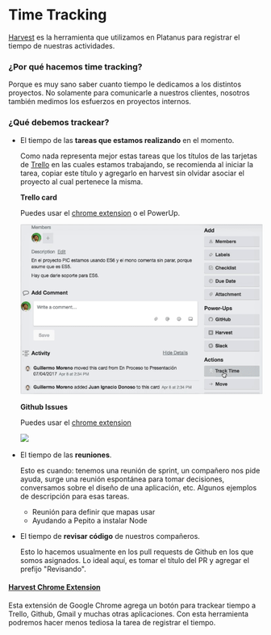 Time Tracking
=============

[Harvest](https://platanus.harvestapp.com) es la herramienta que utilizamos en Platanus para registrar el tiempo de nuestras actividades.

### ¿Por qué hacemos time tracking?

Porque es muy sano saber cuanto tiempo le dedicamos a los distintos proyectos. No solamente para comunicarle a nuestros clientes, nosotros también medimos los esfuerzos en proyectos internos.

### ¿Qué debemos trackear?

- El tiempo de las **tareas que estamos realizando** en el momento.

  Como nada representa mejor estas tareas que los títulos de las tarjetas de [Trello](trello.md) en las cuales estamos trabajando, se recomienda al iniciar la tarea, copiar este título y agregarlo en harvest sin olvidar asociar el proyecto al cual pertenece la misma.

  **Trello card**

  Puedes usar el [chrome extension](#harvest-chrome-extension) o el PowerUp.

  <img src="./assets/harvest-trello.gif" />

  **Github Issues**

  Puedes usar el [chrome extension](#harvest-chrome-extension)

  <img src="./assets/harvest-github.gif" />

- El tiempo de las **reuniones**.

  Esto es cuando: tenemos una reunión de sprint, un compañero nos pide ayuda, surge una reunión espontánea para tomar decisiones, conversamos sobre el diseño de una aplicación, etc. Algunos ejemplos de descripción para esas tareas.

  - Reunión para definir que mapas usar
  - Ayudando a Pepito a instalar Node

- El tiempo de **revisar código** de nuestros compañeros.

  Esto lo hacemos usualmente en los pull requests de Github en los que somos asignados. Lo ideal aquí, es tomar el título del PR y agregar el prefijo "Revisando".

#### [Harvest Chrome Extension](https://chrome.google.com/webstore/detail/harvest-time-tracker/fbpiglieekigmkeebmeohkelfpjjlaia)

Esta extensión de Google Chrome agrega un botón para trackear tiempo a Trello, Github, Gmail y muchas otras aplicaciones. Con esta herramienta podremos hacer menos tediosa la tarea de registrar el tiempo.
